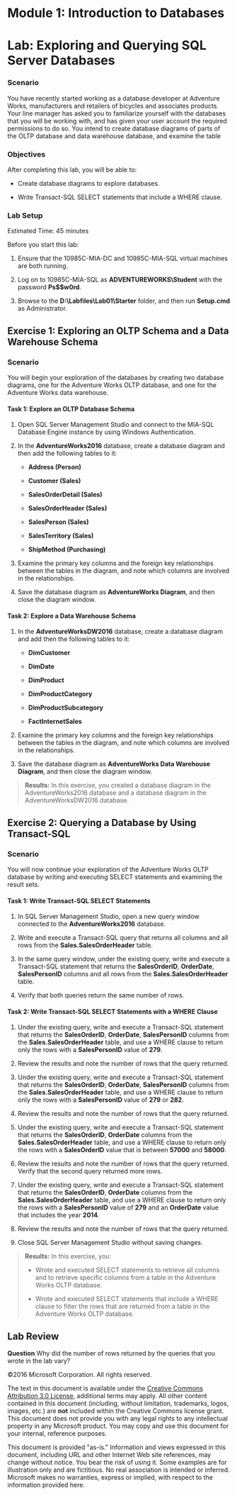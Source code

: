 # Module 1: Introduction to Databases
# Lab: Exploring and Querying SQL Server Databases

### Scenario

You have recently started working as a database developer at Adventure Works, manufacturers and retailers of bicycles and associates products. Your line manager has asked you to familiarize yourself with the databases that you will be working with, and has given your user account the required permissions to do so. You intend to create database diagrams of parts of the OLTP database and data warehouse database, and examine the table

### Objectives

After completing this lab, you will be able to:

- Create database diagrams to explore databases.

- Write Transact-SQL SELECT statements that include a WHERE clause.

### Lab Setup

Estimated Time: 45 minutes

Before you start this lab:

1. Ensure that the 10985C-MIA-DC and 10985C-MIA-SQL virtual machines are both running.

2. Log on to 10985C-MIA-SQL as **ADVENTUREWORKS\Student** with the password **Ps$$w0rd**.

3. Browse to the **D:\Labfiles\Lab01\Starter** folder, and then run **Setup.cmd** as Administrator.

## Exercise 1: Exploring an OLTP Schema and a Data Warehouse Schema

### Scenario

You will begin your exploration of the databases by creating two database diagrams, one for the Adventure Works OLTP database, and one for the Adventure Works data warehouse.

#### Task 1: Explore an OLTP Database Schema

1. Open SQL Server Management Studio and connect to the MIA-SQL Database Engine instance by using Windows Authentication.

2. In the **AdventureWorks2016** database, create a database diagram and then add the following tables to it:

	- **Address (Person)**

	- **Customer (Sales)**

	- **SalesOrderDetail (Sales)**

	- **SalesOrderHeader (Sales)**

	- **SalesPerson (Sales)**

	- **SalesTerritory (Sales)**

	- **ShipMethod (Purchasing)**

3. Examine the primary key columns and the foreign key relationships between the tables in the diagram, and note which columns are involved in the relationships.

4. Save the database diagram as **AdventureWorks Diagram**, and then close the diagram window.

#### Task 2: Explore a Data Warehouse Schema

1. In the **AdventureWorksDW2016** database, create a database diagram and add then the following tables to it:

	- **DimCustomer**

	- **DimDate**

	- **DimProduct**

	- **DimProductCategory**

	- **DimProductSubcategory**

	- **FactInternetSales**

2.	Examine the primary key columns and the foreign key relationships between the tables in the diagram, and note which columns are involved in the relationships.

3.	Save the database diagram as **AdventureWorks Data Warehouse Diagram**, and then close the diagram window.

> **Results:** In this exercise, you created a database diagram in the AdventureWorks2016 database and a database diagram in the AdventureWorksDW2016 database.

## Exercise 2: Querying a Database by Using Transact-SQL

### Scenario

You will now continue your exploration of the Adventure Works OLTP database by writing and executing SELECT statements and examining the result sets.

#### Task 1: Write Transact-SQL SELECT Statements

1. In SQL Server Management Studio, open a new query window connected to the **AdventureWorks2016** database.

2. Write and execute a Transact-SQL query that returns all columns and all rows from the **Sales.SalesOrderHeader** table.

3. In the same query window, under the existing query, write and execute a Transact-SQL statement that returns the **SalesOrderID**, **OrderDate**, **SalesPersonID** columns and all rows from the **Sales.SalesOrderHeader** table.

4. Verify that both queries return the same number of rows.

#### Task 2: Write Transact-SQL SELECT Statements with a WHERE Clause 

1. Under the existing query, write and execute a Transact-SQL statement that returns the **SalesOrderID**, **OrderDate**, **SalesPersonID** columns from the **Sales.SalesOrderHeader** table, and use a WHERE clause to return only the rows with a **SalesPersonID** value of **279**.

2. Review the results and note the number of rows that the query returned.

3. Under the existing query, write and execute a Transact-SQL statement that returns the **SalesOrderID**, **OrderDate**, **SalesPersonID** columns from the **Sales.SalesOrderHeader** table, and use a WHERE clause to return only the rows with a  **SalesPersonID** value of **279** or **282**.

4. Review the results and note the number of rows that the query returned.

5. Under the existing query, write and execute a Transact-SQL statement that returns the **SalesOrderID**, **OrderDate** columns from the **Sales.SalesOrderHeader** table, and use a WHERE clause to return only the rows with a **SalesOrderID** value that is between **57000** and **58000**.

6. Review the results and note the number of rows that the query returned. Verify that the second query returned more rows.

7. Under the existing query, write and execute a Transact-SQL statement that returns the **SalesOrderID**, **OrderDate** columns from the **Sales.SalesOrderHeader** table, and use a WHERE clause to return only the rows with a **SalesPersonID** value of **279** and an **OrderDate** value that includes the year **2014**.

8. Review the results and note the number of rows that the query returned.

9. Close SQL Server Management Studio without saving changes.

> **Results:** In this exercise, you:
>
> - Wrote and executed SELECT statements to retrieve all columns and to retrieve specific columns from a table in the Adventure Works OLTP database.
>
>- Wrote and executed SELECT statements that include a WHERE clause to filter the rows that are returned from a table in the Adventure Works OLTP database.

## Lab Review

**Question**
Why did the number of rows returned by the queries that you wrote in the lab vary?

©2016 Microsoft Corporation. All rights reserved.

The text in this document is available under the [Creative Commons Attribution 3.0 License](https://creativecommons.org/licenses/by/3.0/legalcode "Creative Commons Attribution 3.0 License"), additional terms may apply.  All other content contained in this document (including, without limitation, trademarks, logos, images, etc.) are **not** included within the Creative Commons license grant.  This document does not provide you with any legal rights to any intellectual property in any Microsoft product. You may copy and use this document for your internal, reference purposes.

This document is provided "as-is." Information and views expressed in this document, including URL and other Internet Web site references, may change without notice. You bear the risk of using it. Some examples are for illustration only and are fictitious. No real association is intended or inferred. Microsoft makes no warranties, express or implied, with respect to the information provided here.
